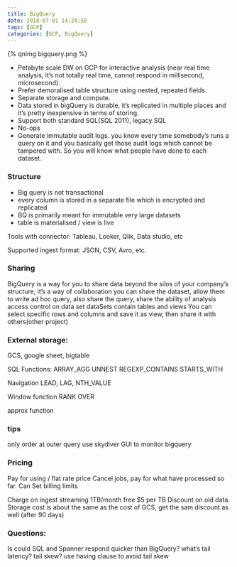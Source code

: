 ```yaml
---
title: BigQuery
date: 2018-07-01 14:24:58
tags: [GCP]
categories: [GCP, BigQuery]
---
```


{% qnimg bigquery.png %}

* Petabyte scale DW on GCP for interactive analysis (near real time analysis, it’s not totally real time, cannot respond in millisecond, microsecond).
* Prefer demoralised table structure using nested, repeated fields.
* Separate storage and compute.
* Data stored in bigQuery is durable, it’s replicated in multiple places and it’s pretty inexpensive in terms of storing.
* Support both standard SQL(SQL 2011), legacy SQL
* No-ops
* Generate immutable audit logs. you know every time somebody’s runs a query on it and you basically get those audit logs which cannot be tampered with. So you will know what people have done to each dataset.

### Structure
* Big query is not transactional
* every column is stored in a separate file which is encrypted and replicated
* BQ is primarily meant for immutable very large datasets
* table is materialised / view is live

Tools with connector:
Tableau, Looker, Qlik, Data studio, etc

Supported ingest format: JSON, CSV, Avro, etc.


### Sharing
BigQuery is a way for you to share data beyond the silos of your company’s structure, it’s a way of collaboration
you can share the dataset, allow them to write ad hoc query, also share the query, share the ability of analysis
access control on data set
dataSets contain tables and views
You can select specific rows and columns and save it as view, then share it with others(other project)

### External storage:
GCS, google sheet, bigtable


SQL Functions:
ARRAY_AGG
UNNEST
REGEXP_CONTAINS
STARTS_WITH

Navigation
LEAD, LAG, NTH_VALUE

Window function
RANK OVER

approx function

### tips
only order at outer query
use skydiver GUI to monitor bigquery

### Pricing

Pay for using / flat rate price
Cancel jobs, pay for what have processed so far.
Can Set billing limits

Charge on ingest streaming
1TB/month free
$5 per TB
Discount on old data.
Storage cost is about the same as the cost of GCS, get the sam discount as well (after 90 days)

### Questions:

Is could SQL and Spanner respond quicker than BigQuery?
what’s tail latency? tail skew?
use having clause to avoid tail skew
